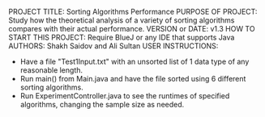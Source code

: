 PROJECT TITLE: Sorting Algorithms Performance
PURPOSE OF PROJECT: Study how the theoretical analysis of a variety of sorting algorithms compares
with their actual performance.
VERSION or DATE: v1.3
HOW TO START THIS PROJECT: Require BlueJ or any IDE that supports Java
AUTHORS: Shakh Saidov and Ali Sultan
USER INSTRUCTIONS: 
- Have a file "Test1Input.txt" with an unsorted list of 1 data type of any reasonable length. 
- Run main() from Main.java and have the file sorted using 6 different sorting algorithms.
- Run ExperimentController.java to see the runtimes of specified algorithms, changing the sample size as needed.
